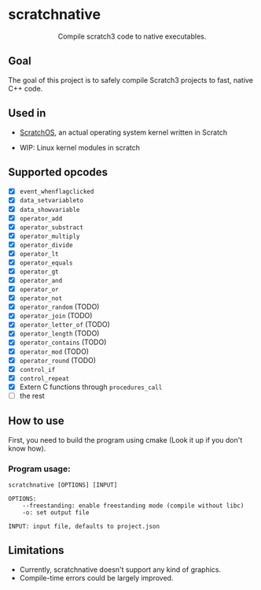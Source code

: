 # scratchnative
<center> Compile scratch3 code to native executables.</center>

## Goal
The goal of this project is to safely compile Scratch3 projects to fast, native C++ code.

## Used in

- [ScratchOS](https://github.com/scratchnative/scratchOS), an actual operating system kernel written in Scratch

- WIP: Linux kernel modules in scratch

## Supported opcodes

- [x] `event_whenflagclicked`
- [x] `data_setvariableto`
- [x] `data_showvariable`
- [x] `operator_add`
- [x] `operator_substract`
- [x] `operator_multiply`
- [x] `operator_divide`
- [x] `operator_lt`
- [x] `operator_equals`
- [x] `operator_gt`
- [x] `operator_and`
- [x] `operator_or`
- [x] `operator_not`
- [x] `operator_random` (TODO)
- [x] `operator_join` (TODO)
- [x] `operator_letter_of` (TODO)
- [x] `operator_length` (TODO)
- [x] `operator_contains` (TODO)
- [x] `operator_mod` (TODO)
- [x] `operator_round` (TODO)
- [x] `control_if`
- [x] `control_repeat`
- [x] Extern C functions through `procedures_call`
- [ ] the rest

## How to use
First, you need to build the program using cmake (Look it up if you don't know how).

### Program usage:
```
scratchnative [OPTIONS] [INPUT]

OPTIONS:
    --freestanding: enable freestanding mode (compile without libc)
    -o: set output file

INPUT: input file, defaults to project.json
```

## Limitations
- Currently, scratchnative doesn't support any kind of graphics.
- Compile-time errors could be largely improved.
